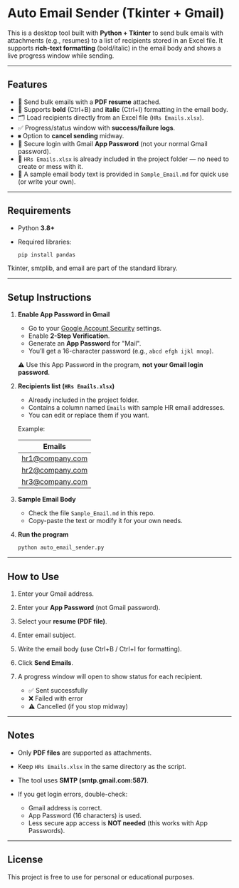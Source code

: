 # Auto Email Sender (Tkinter + Gmail)

This is a desktop tool built with **Python + Tkinter** to send bulk emails with attachments (e.g., resumes) to a list of recipients stored in an Excel file.
It supports **rich-text formatting** (bold/italic) in the email body and shows a live progress window while sending.

---

## Features

* 📄 Send bulk emails with a **PDF resume** attached.
* 📝 Supports **bold** (Ctrl+B) and **italic** (Ctrl+I) formatting in the email body.
* 🗂 Load recipients directly from an Excel file (`HRs Emails.xlsx`).
* ✅ Progress/status window with **success/failure logs**.
* ⏹ Option to **cancel sending** midway.
* 🔑 Secure login with Gmail **App Password** (not your normal Gmail password).
* 📌 `HRs Emails.xlsx` is already included in the project folder — no need to create or mess with it.
* 📨 A sample email body text is provided in `Sample_Email.md` for quick use (or write your own).

---

## Requirements

* Python **3.8+**
* Required libraries:

  ```bash
  pip install pandas
  ```

Tkinter, smtplib, and email are part of the standard library.

---

## Setup Instructions

1. **Enable App Password in Gmail**

   * Go to your [Google Account Security](https://myaccount.google.com/security) settings.
   * Enable **2-Step Verification**.
   * Generate an **App Password** for "Mail".
   * You’ll get a 16-character password (e.g., `abcd efgh ijkl mnop`).

   ⚠️ Use this App Password in the program, **not your Gmail login password**.

2. **Recipients list (`HRs Emails.xlsx`)**

   * Already included in the project folder.
   * Contains a column named `Emails` with sample HR email addresses.
   * You can edit or replace them if you want.

   Example:

   | Emails                                    |
   | ----------------------------------------- |
   | [hr1@company.com](mailto:hr1@company.com) |
   | [hr2@company.com](mailto:hr2@company.com) |
   | [hr3@company.com](mailto:hr3@company.com) |

3. **Sample Email Body**

   * Check the file `Sample_Email.md` in this repo.
   * Copy-paste the text or modify it for your own needs.

4. **Run the program**

   ```bash
   python auto_email_sender.py
   ```

---

## How to Use

1. Enter your Gmail address.
2. Enter your **App Password** (not Gmail password).
3. Select your **resume (PDF file)**.
4. Enter email subject.
5. Write the email body (use Ctrl+B / Ctrl+I for formatting).
6. Click **Send Emails**.
7. A progress window will open to show status for each recipient.

   * ✅ Sent successfully
   * ❌ Failed with error
   * ⚠ Cancelled (if you stop midway)

---

## Notes

* Only **PDF files** are supported as attachments.
* Keep `HRs Emails.xlsx` in the same directory as the script.
* The tool uses **SMTP (smtp.gmail.com:587)**.
* If you get login errors, double-check:

  * Gmail address is correct.
  * App Password (16 characters) is used.
  * Less secure app access is **NOT needed** (this works with App Passwords).

---

## License

This project is free to use for personal or educational purposes.
